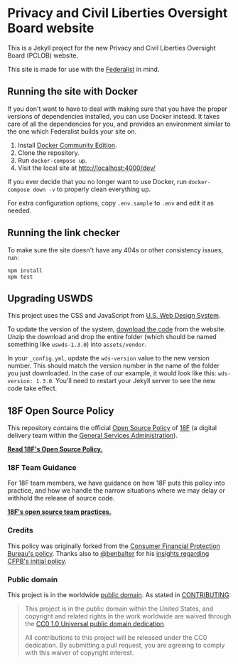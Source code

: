 # Privacy and Civil Liberties Oversight Board website

This is a Jekyll project for the new Privacy and Civil Liberties Oversight
Board (PCLOB) website.

This site is made for use with the
[Federalist](https://github.com/18f/federalist) in mind.

## Running the site with Docker

If you don't want to have to deal with making sure that you have the
proper versions of dependencies installed, you can use Docker instead. It
takes care of all the dependencies for you, and provides an environment
similar to the one which Federalist builds your site on.

1. Install [Docker Community Edition][].
1. Clone the repository.
1. Run `docker-compose up`.
1. Visit the local site at [http://localhost:4000/dev/](http://localhost:4000/dev/)

If you ever decide that you no longer want to use Docker, run
`docker-compose down -v` to properly clean everything up.

For extra configuration options, copy `.env.sample` to `.env` and edit it
as needed.

[Docker Community Edition]: https://www.docker.com/community-edition

## Running the link checker

To make sure the site doesn't have any 404s or other consistency issues,
run:

```
npm install
npm test
```

## Upgrading USWDS

This project uses the CSS and JavaScript from [U.S. Web Design System](https://standards.18f.gov).

To update the version of the system, [download the code](https://standards.usa.gov/getting-started/download/) from the website. Unzip the download and drop the entire folder (which should be named something like `uswds-1.3.0`) into `assets/vendor`.

In your `_config.yml`, update the `wds-version` value to the new version number. This should match the version number in the name of the folder you just downloaded. In the case of our example, it would look like this: `wds-version: 1.3.0`. You'll need to restart your Jekyll server to see the new code take effect.

## 18F Open Source Policy

This repository contains the official [Open Source Policy](policy.md) of [18F](https://18f.gsa.gov/) (a digital delivery team within the [General Services Administration](http://gsa.gov)).

**[Read 18F's Open Source Policy.](policy.md)**

### 18F Team Guidance

For 18F team members, we have guidance on how 18F puts this policy into practice, and how we handle the narrow situations where we may delay or withhold the release of source code.

**[18F's open source team practices.](practice.md)**

### Credits

This policy was originally forked from the [Consumer Financial Protection Bureau's policy](https://github.com/cfpb/source-code-policy). Thanks also to [@benbalter](https://github.com/benbalter) for his [insights regarding CFPB's initial policy](http://ben.balter.com/2012/04/10/whats-missing-from-cfpbs-awesome-new-source-code-policy/).

### Public domain

This project is in the worldwide [public domain](LICENSE.md). As stated in [CONTRIBUTING](CONTRIBUTING.md):

> This project is in the public domain within the United States, and copyright and related rights in the work worldwide are waived through the [CC0 1.0 Universal public domain dedication](https://creativecommons.org/publicdomain/zero/1.0/).
>
> All contributions to this project will be released under the CC0 dedication. By submitting a pull request, you are agreeing to comply with this waiver of copyright interest.
